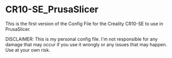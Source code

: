# CR10-SE_PrusaSlicer
This is the first version of the Config File for the Creality CR10-SE to use in PrusaSlicer.



DISCLAIMER:
This is my personal config file. I'm not responsible for any damage that may occur if you use it wrongly or any issues that may happen. Use at your own risk.
